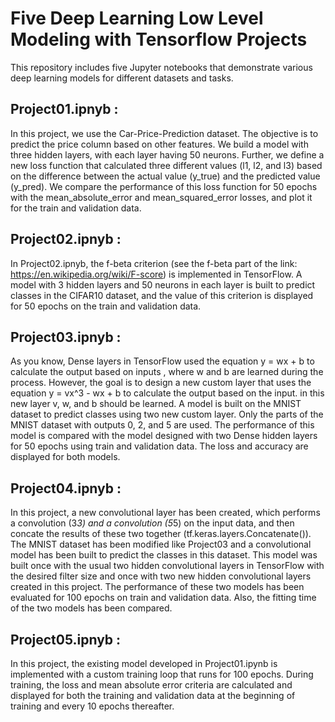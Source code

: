 # Five Deep Learning Low Level Modeling with Tensorflow Projects

This repository includes five Jupyter notebooks that demonstrate various deep learning models for different datasets and tasks.

## Project01.ipnyb :  
In this project, we use the Car-Price-Prediction dataset. The objective is to predict the price column based on other features. We build a model with three hidden layers, with each layer having 50 neurons. Further, we define a new loss function that calculated three different values (l1, l2, and l3) based on the difference between the actual value (y_true) and the predicted value (y_pred). We compare the performance of this loss function for 50 epochs with the mean_absolute_error and mean_squared_error losses, and plot it for the train and validation data.

## Project02.ipnyb : 
In Project02.ipnyb, the f-beta criterion (see the f-beta part of the link: https://en.wikipedia.org/wiki/F-score) is implemented in TensorFlow. A model with 3 hidden layers and 50 neurons in each layer is built to predict classes in the CIFAR10 dataset, and the value of this criterion is displayed for 50 epochs on the train and validation data.

## Project03.ipnyb : 
As you know, Dense layers in TensorFlow used the equation y = wx + b to calculate the output based on inputs , where w and b are learned during the process. However, the goal is to design a new custom layer that uses the equation y = vx^3 - wx + b to calculate the output based on the input. in this new layer  v, w, and b should be learned.
A model is built on the MNIST dataset to predict classes using two new custom layer. Only the parts of the MNIST dataset with outputs 0, 2, and 5 are used. The performance of this model is compared with the model designed with two Dense hidden layers for 50 epochs using train and validation data. The loss and accuracy are displayed for both models.

## Project04.ipnyb : 
In this project, a new convolutional layer has been created, which performs a convolution (3*3) and a convolution (5*5) on the input data, and then concate the results of these two together (tf.keras.layers.Concatenate()). The MNIST dataset has been modified like Project03 and a convolutional model has been built to predict the classes in this dataset. This model was built once with the usual two hidden convolutional layers in TensorFlow with the desired filter size and once with two new hidden convolutional layers created in this project. The performance of these two models has been evaluated for 100 epochs on train and validation data. Also, the fitting time of the two models has been compared.

## Project05.ipnyb : 
In this project, the existing model developed in Project01.ipynb is implemented with a custom training loop that runs for 100 epochs. During training, the loss and mean absolute error criteria are calculated and displayed for both the training and validation data at the beginning of training and every 10 epochs thereafter.
